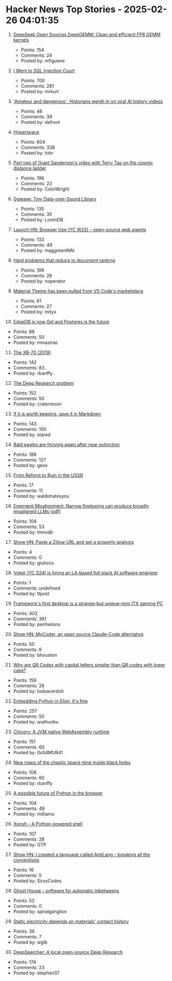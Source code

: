 # Hacker News Top Stories - 2025-02-26 04:01:35

1. [DeepSeek Open Sources DeepGEMM: Clean and efficient FP8 GEMM kernels](https://github.com/deepseek-ai/DeepGEMM)
   - Points: 154
   - Comments: 24
   - Posted by: mfiguiere

2. [I Went to SQL Injection Court](https://sockpuppet.org/blog/2025/02/09/fixing-illinois-foia/)
   - Points: 700
   - Comments: 281
   - Posted by: mrkurt

3. ['Amateur and dangerous': Historians weigh in on viral AI history videos](https://www.bbc.com/news/articles/cy87076pdw3o)
   - Points: 46
   - Comments: 39
   - Posted by: defrost

4. [Hyperspace](https://hypercritical.co/2025/02/25/hyperspace)
   - Points: 604
   - Comments: 338
   - Posted by: tobr

5. [Part two of Grant Sanderson's video with Terry Tao on the cosmic distance ladder](https://mathstodon.xyz/@tao/114054291471216181)
   - Points: 196
   - Comments: 23
   - Posted by: ColinWright

6. [Ggwave: Tiny Data-over-Sound Library](https://github.com/ggerganov/ggwave)
   - Points: 135
   - Comments: 35
   - Posted by: LorenDB

7. [Launch HN: Browser Use (YC W25) – open-source web agents](https://github.com/browser-use/browser-use)
   - Points: 133
   - Comments: 49
   - Posted by: maggreenWAI

8. [Hard problems that reduce to document ranking](https://noperator.dev/posts/document-ranking-for-complex-problems/)
   - Points: 199
   - Comments: 26
   - Posted by: noperator

9. [Material Theme has been pulled from VS Code's marketplace](https://github.com/material-theme/vsc-material-theme/discussions/1313)
   - Points: 61
   - Comments: 27
   - Posted by: Inityx

10. [EdgeDB is now Gel and Postgres is the future](https://www.geldata.com/blog/edgedb-is-now-gel-and-postgres-is-the-future)
   - Points: 88
   - Comments: 50
   - Posted by: mmastrac

11. [The XB-70 (2019)](http://codex99.com/photography/the-xb70.html)
   - Points: 142
   - Comments: 83
   - Posted by: rbanffy

12. [The Deep Research problem](https://www.ben-evans.com/benedictevans/2025/2/17/the-deep-research-problem)
   - Points: 152
   - Comments: 50
   - Posted by: cratermoon

13. [If it is worth keeping, save it in Markdown](https://p.migdal.pl/blog/2025/02/markdown-saves/)
   - Points: 143
   - Comments: 100
   - Posted by: stared

14. [Bald eagles are thriving again after near extinction](https://www.newsweek.com/bald-eagles-back-brink-extinction-2025097)
   - Points: 186
   - Comments: 127
   - Posted by: geox

15. [From Reform to Ruin in the USSR](https://www.cogitations.co/p/from-reform-to-ruin-in-the-ussr)
   - Points: 17
   - Comments: 11
   - Posted by: waldohatesyou

16. [Emergent Misalignment: Narrow finetuning can produce broadly misaligned LLMs [pdf]](https://martins1612.github.io/emergent_misalignment_betley.pdf)
   - Points: 104
   - Comments: 53
   - Posted by: tmnvdb

17. [Show HN: Paste a Zillow URL and get a property analysis](https://www.trymasterkey.com/properties/1100-leavenworth-st-a-p-t-4-san-francisco-nob-hill-ca-94109)
   - Points: 4
   - Comments: 0
   - Posted by: giulioco

18. [Voker (YC S24) is hiring an LA-based full stack AI software engineer](https://www.linkedin.com/jobs/view/4165715593)
   - Points: 1
   - Comments: undefined
   - Posted by: ttpost

19. [Framework's first desktop is a strange–but unique–mini ITX gaming PC](https://arstechnica.com/gadgets/2025/02/framework-known-for-upgradable-laptops-intros-not-particularly-upgradable-desktop/)
   - Points: 402
   - Comments: 361
   - Posted by: perihelions

20. [Show HN: MyCoder, an open source Claude-Code alternative](https://github.com/drivecore/mycoder)
   - Points: 50
   - Comments: 6
   - Posted by: bhouston

21. [Why are QR Codes with capital letters smaller than QR codes with lower case?](https://shkspr.mobi/blog/2025/02/why-are-qr-codes-with-capital-letters-smaller-than-qr-codes-with-lower-case-letters/)
   - Points: 159
   - Comments: 26
   - Posted by: todsacerdoti

22. [Embedding Python in Elixir, it's fine](https://dashbit.co/blog/running-python-in-elixir-its-fine)
   - Points: 257
   - Comments: 50
   - Posted by: arathunku

23. [Chicory: A JVM native WebAssembly runtime](https://chicory.dev/)
   - Points: 151
   - Comments: 60
   - Posted by: 0x54MUR41

24. [New maps of the chaotic space-time inside black holes](https://www.quantamagazine.org/new-maps-of-the-bizarre-chaotic-space-time-inside-black-holes-20250224/)
   - Points: 106
   - Comments: 60
   - Posted by: rbanffy

25. [A possible future of Python in the browser](https://lukasz.langa.pl/f37aa97a-9ea3-4aeb-b6a0-9daeea5a7505/)
   - Points: 104
   - Comments: 48
   - Posted by: milliams

26. [Xonsh – A Python-powered shell](https://xon.sh/)
   - Points: 107
   - Comments: 28
   - Posted by: GTP

27. [Show HN: I created a language called AntiLang – breaking all the conventions](https://siruscodes.github.io/AntiLang/)
   - Points: 16
   - Comments: 5
   - Posted by: SirusCodes

28. [Ghost House – software for automatic inbetweens](https://www.tedwiggin.com/MIMT.html)
   - Points: 52
   - Comments: 0
   - Posted by: spiralganglion

29. [Static electricity depends on materials' contact history](https://phys.org/news/2025-02-static-electricity-materials-contact-history.html)
   - Points: 36
   - Comments: 7
   - Posted by: wglb

30. [DeepSearcher: A local open-source Deep Research](https://milvus.io/blog/introduce-deepsearcher-a-local-open-source-deep-research.md)
   - Points: 174
   - Comments: 23
   - Posted by: stephen37

